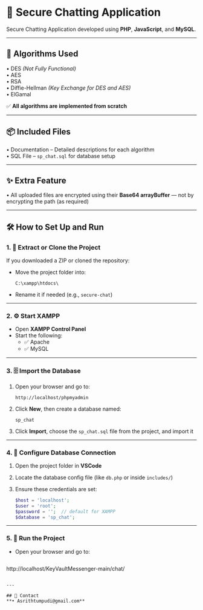 
# 💬 Secure Chatting Application  
Secure Chatting Application developed using **PHP**, **JavaScript**, and **MySQL**.

---

## 🔐 Algorithms Used
• DES *(Not Fully Functional)*  
• AES  
• RSA  
• Diffie-Hellman *(Key Exchange for DES and AES)*  
• ElGamal  

✅ **All algorithms are implemented from scratch**

---

## 📦 Included Files
• Documentation – Detailed descriptions for each algorithm  
• SQL File – `sp_chat.sql` for database setup

---

## ✨ Extra Feature
• All uploaded files are encrypted using their **Base64 arrayBuffer** — not by encrypting the path (as required)

---

## 🛠️ How to Set Up and Run

### 1. 📁 Extract or Clone the Project  
If you downloaded a ZIP or cloned the repository:
- Move the project folder into:
  ```
  C:\xampp\htdocs\
  ```
- Rename it if needed (e.g., `secure-chat`)

---

### 2. ⚙️ Start XAMPP
- Open **XAMPP Control Panel**
- Start the following:
  - ✅ Apache
  - ✅ MySQL

---

### 3. 🗄️ Import the Database
1. Open your browser and go to:  
   ```
   http://localhost/phpmyadmin
   ```
2. Click **New**, then create a database named:  
   ```
   sp_chat
   ```
3. Click **Import**, choose the `sp_chat.sql` file from the project, and import it

---

### 4. 🔧 Configure Database Connection
1. Open the project folder in **VSCode**
2. Locate the database config file (like `db.php` or inside `includes/`)
3. Ensure these credentials are set:

   ```php
   $host = 'localhost';
   $user = 'root';
   $password = '';  // default for XAMPP
   $database = 'sp_chat';
   ```

---

### 5. 🚀 Run the Project
- Open your browser and go to:
  ```
http://localhost/KeyVaultMessenger-main/chat/
  ```

---

## 📩 Contact
**• Asrithtumpudi@gmail.com**
